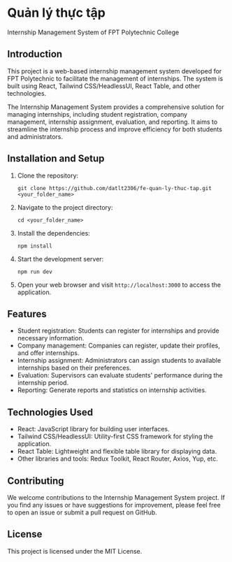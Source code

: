 # Quản lý thực tập

Internship Management System of FPT Polytechnic College

## Introduction

This project is a web-based internship management system developed for FPT Polytechnic to facilitate the management of internships. The system is built using React, Tailwind CSS/HeadlessUI, React Table, and other technologies.

The Internship Management System provides a comprehensive solution for managing internships, including student registration, company management, internship assignment, evaluation, and reporting. It aims to streamline the internship process and improve efficiency for both students and administrators.

## Installation and Setup

1. Clone the repository:
   ```
   git clone https://github.com/datlt2306/fe-quan-ly-thuc-tap.git <your_folder_name>
   ```

2. Navigate to the project directory:
   ```
   cd <your_folder_name>
   ```

3. Install the dependencies:
   ```
   npm install
   ```

4. Start the development server:
   ```
   npm run dev
   ```

5. Open your web browser and visit `http://localhost:3000` to access the application.

## Features

- Student registration: Students can register for internships and provide necessary information.
- Company management: Companies can register, update their profiles, and offer internships.
- Internship assignment: Administrators can assign students to available internships based on their preferences.
- Evaluation: Supervisors can evaluate students' performance during the internship period.
- Reporting: Generate reports and statistics on internship activities.

## Technologies Used

- React: JavaScript library for building user interfaces.
- Tailwind CSS/HeadlessUI: Utility-first CSS framework for styling the application.
- React Table: Lightweight and flexible table library for displaying data.
- Other libraries and tools: Redux Toolkit, React Router, Axios, Yup, etc.

## Contributing

We welcome contributions to the Internship Management System project. If you find any issues or have suggestions for improvement, please feel free to open an issue or submit a pull request on GitHub.

## License

This project is licensed under the MIT License.
